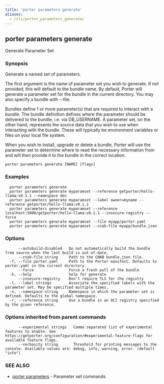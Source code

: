 ```yaml
---
title: 'porter parameters generate'
aliases:
  - /cli/porter_parameters_generate/
---
```


## porter parameters generate

Generate Parameter Set

### Synopsis

Generate a named set of parameters.

The first argument is the name of parameter set you wish to generate. If not
provided, this will default to the bundle name. By default, Porter will
generate a parameter set for the bundle in the current directory. You may also
specify a bundle with --file.

Bundles define 1 or more parameter(s) that are required to interact with a
bundle. The bundle definition defines where the parameter should be delivered
to the bundle, i.e. via DB_USERNAME. A parameter set, on the other hand,
represents the source data that you wish to use when interacting with the
bundle. These will typically be environment variables or files on your local
file system.

When you wish to install, upgrade or delete a bundle, Porter will use the
parameter set to determine where to read the necessary information from and
will then provide it to the bundle in the correct location.

```
porter parameters generate [NAME] [flags]
```

### Examples

```
  porter parameters generate
  porter parameters generate myparamset --reference getporter/hello-llama:v0.1.1 --namespace dev
  porter parameters generate myparamset --label owner=myname --reference getporter/hello-llama:v0.1.1
  porter parameters generate myparamset --reference localhost:5000/getporter/hello-llama:v0.1.1 --insecure-registry --force
  porter parameters generate myparamset --file myapp/porter.yaml
  porter parameters generate myparamset --cnab-file myapp/bundle.json

```

### Options

```
      --autobuild-disabled   Do not automatically build the bundle from source when the last build is out-of-date.
      --cnab-file string     Path to the CNAB bundle.json file.
  -f, --file porter.yaml     Path to the Porter manifest. Defaults to porter.yaml in the current directory.
      --force                Force a fresh pull of the bundle
  -h, --help                 help for generate
      --insecure-registry    Don't require TLS for the registry
  -l, --label strings        Associate the specified labels with the parameter set. May be specified multiple times.
  -n, --namespace string     Namespace in which the parameter set is defined. Defaults to the global namespace.
  -r, --reference string     Use a bundle in an OCI registry specified by the given reference.
```

### Options inherited from parent commands

```
      --experimental strings   Comma separated list of experimental features to enable. See https://getporter.org/configuration/#experimental-feature-flags for available feature flags.
      --verbosity string       Threshold for printing messages to the console. Available values are: debug, info, warning, error. (default "info")
```

### SEE ALSO

* [porter parameters](/cli/porter_parameters/)	 - Parameter set commands

